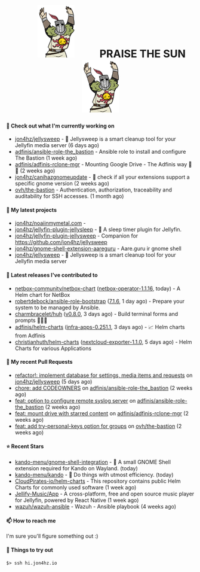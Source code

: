 <h1 align="center">
  <img src="./assets/praise-the-sun.gif" width="100" alt="PRAISE THE SUN" style="margin: 0 60px;"/>
  PRAISE THE SUN
  <img src="./assets/praise-the-sun.gif" width="100" alt="PRAISE THE SUN" style="margin: 0 60px;"/>
</h1>

#### 👷 Check out what I'm currently working on

- [jon4hz/jellysweep](https://github.com/jon4hz/jellysweep) - 🧹 Jellysweep is a smart cleanup tool for your Jellyfin media server (6 days ago)
- [adfinis/ansible-role-the_bastion](https://github.com/adfinis/ansible-role-the_bastion) - Ansible role to install and configure The Bastion (1 week ago)
- [adfinis/adfinis-rclone-mgr](https://github.com/adfinis/adfinis-rclone-mgr) - Mounting Google Drive - The Adfinis way 🧙✨ (2 weeks ago)
- [jon4hz/canihazgnomeupdate](https://github.com/jon4hz/canihazgnomeupdate) - 🧙 check if all your extensions support a specific gnome version (2 weeks ago)
- [ovh/the-bastion](https://github.com/ovh/the-bastion) - Authentication, authorization, traceability and auditability for SSH accesses. (1 month ago)

#### 🌱 My latest projects

- [jon4hz/noaiinmymetal.com](https://github.com/jon4hz/noaiinmymetal.com) - 
- [jon4hz/jellyfin-plugin-jellysleep](https://github.com/jon4hz/jellyfin-plugin-jellysleep) - 🌙 A sleep timer plugin for Jellyfin.
- [jon4hz/jellyfin-plugin-jellysweep](https://github.com/jon4hz/jellyfin-plugin-jellysweep) - Companion for https://github.com/jon4hz/jellysweep
- [jon4hz/gnome-shell-extension-aareguru](https://github.com/jon4hz/gnome-shell-extension-aareguru) - Aare.guru ir gnome shell
- [jon4hz/jellysweep](https://github.com/jon4hz/jellysweep) - 🧹 Jellysweep is a smart cleanup tool for your Jellyfin media server

#### 🔭 Latest releases I've contributed to

- [netbox-community/netbox-chart](https://github.com/netbox-community/netbox-chart) ([netbox-operator-1.1.16](https://github.com/netbox-community/netbox-chart/releases/tag/netbox-operator-1.1.16), today) - A Helm chart for NetBox
- [robertdebock/ansible-role-bootstrap](https://github.com/robertdebock/ansible-role-bootstrap) ([7.1.6](https://github.com/robertdebock/ansible-role-bootstrap/releases/tag/7.1.6), 1 day ago) - Prepare your system to be managed by Ansible.
- [charmbracelet/huh](https://github.com/charmbracelet/huh) ([v0.8.0](https://github.com/charmbracelet/huh/releases/tag/v0.8.0), 3 days ago) - Build terminal forms and prompts 🤷🏻‍♀️
- [adfinis/helm-charts](https://github.com/adfinis/helm-charts) ([infra-apps-0.251.1](https://github.com/adfinis/helm-charts/releases/tag/infra-apps-0.251.1), 3 days ago) - 📈 Helm charts from Adfinis
- [christianhuth/helm-charts](https://github.com/christianhuth/helm-charts) ([nextcloud-exporter-1.1.0](https://github.com/christianhuth/helm-charts/releases/tag/nextcloud-exporter-1.1.0), 5 days ago) - Helm Charts for various Applications

#### 🔨 My recent Pull Requests

- [refactor!: implement database for settings, media items and requests](https://github.com/jon4hz/jellysweep/pull/133) on [jon4hz/jellysweep](https://github.com/jon4hz/jellysweep) (5 days ago)
- [chore: add CODEOWNERS](https://github.com/adfinis/ansible-role-the_bastion/pull/7) on [adfinis/ansible-role-the_bastion](https://github.com/adfinis/ansible-role-the_bastion) (2 weeks ago)
- [feat: option to configure remote syslog server](https://github.com/adfinis/ansible-role-the_bastion/pull/6) on [adfinis/ansible-role-the_bastion](https://github.com/adfinis/ansible-role-the_bastion) (2 weeks ago)
- [feat: mount drive with starred content](https://github.com/adfinis/adfinis-rclone-mgr/pull/52) on [adfinis/adfinis-rclone-mgr](https://github.com/adfinis/adfinis-rclone-mgr) (2 weeks ago)
- [feat: add try-personal-keys option for groups](https://github.com/ovh/the-bastion/pull/593) on [ovh/the-bastion](https://github.com/ovh/the-bastion) (2 weeks ago)

#### ⭐ Recent Stars

- [kando-menu/gnome-shell-integration](https://github.com/kando-menu/gnome-shell-integration) - 🐚 A small GNOME Shell extension required for Kando on Wayland.  (today)
- [kando-menu/kando](https://github.com/kando-menu/kando) - 🌸 Do things with utmost efficiency. (today)
- [CloudPirates-io/helm-charts](https://github.com/CloudPirates-io/helm-charts) - This repository contains public Helm Charts for commonly used software (1 week ago)
- [Jellify-Music/App](https://github.com/Jellify-Music/App) - A cross-platform, free and open source music player for Jellyfin, powered by React Native (1 week ago)
- [wazuh/wazuh-ansible](https://github.com/wazuh/wazuh-ansible) - Wazuh - Ansible playbook (4 weeks ago)

#### 📫 How to reach me
I'm sure you'll figure something out :)

#### 👀 Things to try out
```
$> ssh hi.jon4hz.io
```